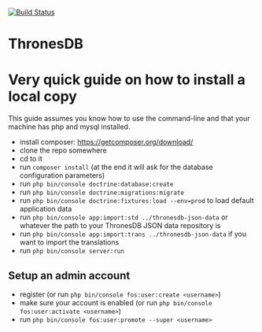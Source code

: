 [![Build Status](https://travis-ci.com/ThronesDB/thronesdb.svg?branch=master)](https://travis-ci.com/ThronesDB/thronesdb)

ThronesDB
=======

# Very quick guide on how to install a local copy

This guide assumes you know how to use the command-line and that your machine has php and mysql installed.

- install composer: https://getcomposer.org/download/
- clone the repo somewhere
- cd to it
- run `composer install` (at the end it will ask for the database configuration parameters)
- run `php bin/console doctrine:database:create`
- run `php bin/console doctrine:migrations:migrate`
- run `php bin/console doctrine:fixtures:load --env=prod` to load default application data
- run `php bin/console app:import:std ../thronesdb-json-data` or whatever the path to your ThronesDB JSON data repository is
- run `php bin/console app:import:trans ../thronesdb-json-data` if you want to import the translations
- run `php bin/console server:run`

## Setup an admin account

- register (or run `php bin/console fos:user:create <username>`)
- make sure your account is enabled (or run `php bin/console fos:user:activate <username>`)
- run `php bin/console fos:user:promote --super <username>`
